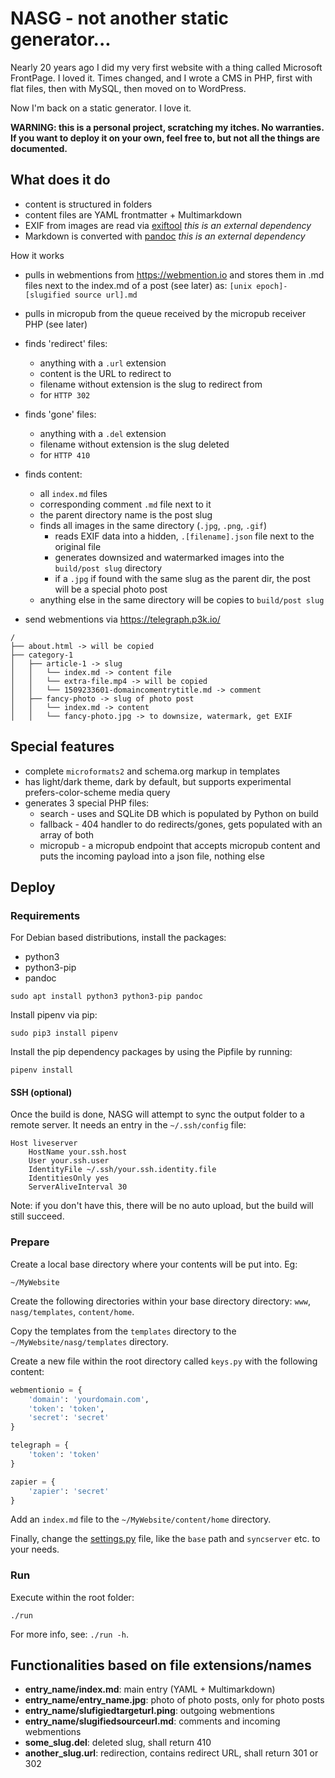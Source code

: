 # NASG - not another static generator...

Nearly 20 years ago I did my very first website with a thing called Microsoft FrontPage. I loved it. Times changed, and I wrote a CMS in PHP, first with flat files, then with MySQL, then moved on to WordPress.

Now I'm back on a static generator. I love it.

**WARNING: this is a personal project, scratching my itches. No warranties. If you want to deploy it on your own, feel free to, but not all the things are documented.**

## What does it do

- content is structured in folders
- content files are YAML frontmatter + Multimarkdown
- EXIF from images are read via [exiftool](https://www.sno.phy.queensu.ca/~phil/exiftool/) _this is an external dependency_
- Markdown is converted with [pandoc](https://pandoc.org/) _this is an external dependency_

How it works

- pulls in webmentions from https://webmention.io and stores them in .md files next to the index.md of a post (see later) as: `[unix epoch]-[slugified source url].md`
- pulls in micropub from the queue received by the micropub receiver PHP (see later)
- finds 'redirect' files:
    - anything with a `.url` extension
    - content is the URL to redirect to
    - filename without extension is the slug to redirect from
    - for `HTTP 302`
- finds 'gone' files:

    - anything with a `.del` extension
    - filename without extension is the slug deleted
    - for `HTTP 410`
- finds content:

    - all `index.md` files
    - corresponding comment `.md` file next to it
    - the parent directory name is the post slug
    - finds all images in the same directory (`.jpg`, `.png`, `.gif`)
        - reads EXIF data into a hidden, `.[filename].json` file next to the original file
        - generates downsized and watermarked images into the `build/post slug` directory
        - if a `.jpg` if found with the same slug as the parent dir, the post will be a special photo post
    - anything else in the same directory will be copies to `build/post slug`
- send webmentions via https://telegraph.p3k.io/

```
/
├── about.html -> will be copied
├── category-1
│   ├── article-1 -> slug
│   │   └── index.md -> content file
│   │   └── extra-file.mp4 -> will be copied
│   │   └── 1509233601-domaincomentrytitle.md -> comment
│   ├── fancy-photo -> slug of photo post
│   │   └── index.md -> content
│   │   └── fancy-photo.jpg -> to downsize, watermark, get EXIF
```

## Special features

- complete `microformats2` and schema.org markup in templates
- has light/dark theme, dark by default, but supports experimental prefers-color-scheme media query
- generates 3 special PHP files:
    - search - uses and SQLite DB which is populated by Python on build
    - fallback - 404 handler to do redirects/gones, gets populated with an array of both
    - micropub - a micropub endpoint that accepts micropub content and puts the incoming payload into a json file, nothing else

## Deploy

### Requirements

For Debian based distributions, install the packages:
* python3
* python3-pip
* pandoc

`sudo apt install python3 python3-pip pandoc`

Install pipenv via pip:

`sudo pip3 install pipenv`

Install the pip dependency packages by using the Pipfile by running:

`pipenv install`

#### SSH (optional)

Once the build is done, NASG will attempt to sync the output folder to a remote server. It needs an entry in the `~/.ssh/config` file:

```
Host liveserver
    HostName your.ssh.host
    User your.ssh.user
    IdentityFile ~/.ssh/your.ssh.identity.file
    IdentitiesOnly yes
    ServerAliveInterval 30

```

Note: if you don't have this, there will be no auto upload, but the build will still succeed.

### Prepare

Create a local base directory where your contents will be put into. Eg:

`~/MyWebsite`

Create the following directories within your base directory directory: `www`, `nasg/templates`, `content/home`.

Copy the templates from the `templates` directory to the `~/MyWebsite/nasg/templates` directory.

Create a new file within the root directory called `keys.py` with the following content:

```python
webmentionio = {
    'domain': 'yourdomain.com',
    'token': 'token',
    'secret': 'secret'
}

telegraph = {
    'token': 'token'
}

zapier = {
    'zapier': 'secret'
}
```

Add an `index.md` file to the `~/MyWebsite/content/home` directory.

Finally, change the [settings.py](settings.py) file, like the `base` path and `syncserver` etc. to your needs.

### Run

Execute within the root folder:

`./run`

For more info, see: `./run -h`.

## Functionalities based on file extensions/names

- **entry_name/index.md**: main entry (YAML + Multimarkdown)
- **entry_name/entry_name.jpg**: photo of photo posts, only for photo posts
- **entry_name/slufigiedtargeturl.ping**: outgoing webmentions
- **entry_name/slugifiedsourceurl.md**: comments and incoming webmentions
- **some_slug.del**: deleted slug, shall return 410
- **another_slug.url**: redirection, contains redirect URL, shall return 301 or 302
